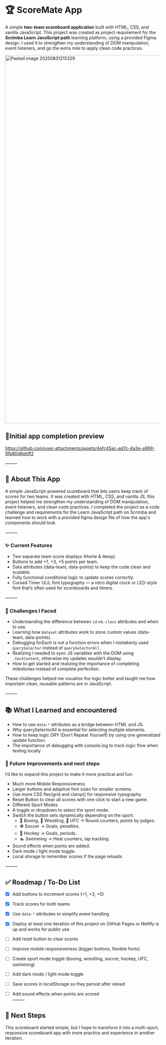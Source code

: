 # 🏆 ScoreMate App  
A simple **two-team scoreboard application** built with HTML, CSS, and vanilla JavaScript. This project was created as project requirement for the **Scrimba Learn JavaScript path** learning platform, using a provided Figma design. I used it to strengthen my understanding of DOM manipulation, event listeners, and go the extra mile to apply clean code practices.

<img width="2334" height="1192" alt="Pasted image 20250831215329" src="https://github.com/user-attachments/assets/079cdb2f-bf2b-48f0-8852-d26bae0dea6b" />

## 🎥Initial app completion preview
https://github.com/user-attachments/assets/4efc45ac-ad7c-4a3e-a969-9fb80d6ebff2


⸻

## 🏀 About This App

A simple JavaScript-powered scoreboard that lets users keep track of scores for two teams. It was created with HTML, CSS, and vanilla JS, this project helped me strengthen my understanding of DOM manipulation, event listeners, and clean code practices. I completed the project as a code challenge and requirements for the Learn JavaScript path on Scrimba and learned how to work with a provided figma design file of how the app's components should look.

⸻

### ✨ Current Features
- Two separate team score displays (Home & Away).
- Buttons to add +1, +3, +5 points per team.
- Data attributes (data-team, data-points) to keep the code clean and scalable.
- Fully functional conditional logic to update scores correctly.
- Cursed Timer ULiL font typography — a retro digital clock or LED-style font that’s often used for scoreboards and timers.

⸻

### 🧩 Challenges I Faced
- Understanding the difference between `id` vs. `class` attributes and when to use.
- Learning how `dataset` attributes work to store custom values (data-team, data-points).
- Debugging forEach is not a function errors when I mistakenly used `querySelector` instead of `querySelectorAll`.
- Realizing I needed to sync JS variables with the DOM using `.textContent`, otherwise my updates wouldn’t display.
- How to get started and realizing the importance of completing milestones instead of complete perfection.
 
These challenges helped me visualize the logic better and taught me how important clean, reusable patterns are in JavaScript.

⸻

## 📚 What I Learned and encountered
- How to use `data-*`  attributes as a bridge between HTML and JS.
- Why querySelectorAll is essential for selecting multiple elements.
- How to keep logic DRY (Don’t Repeat Yourself) by using one generalized update function.
- The importance of debugging with console.log to track logic flow when testing locally 

### 🚀 Future Improvements and next steps

I’d like to expand this project to make it more practical and fun:
- Much more Mobile Responsiveness
- Larger buttons and adaptive font sizes for smaller screens.
- Use more CSS flex/grid and clamp() for responsive typography.
- Reset Button to  clear all scores with one click to start a new game.
- Different Sport Modes
- A toggle or dropdown to select the sport mode.
- Switch the button sets dynamically depending on the sport:
	- 🥊 Boxing, 🥋 Wrestling, 🥊 UFC → Round counters, points by judges.
 	- ⚽ Soccer → Goals, penalties.
  - 🏒 Hockey → Goals, periods.
  - 🏊 Swimming → Heat counters, lap tracking.
- Sound effects when points are added.
- Dark mode / light mode toggle.
- Local storage to remember scores if the page reloads
  
⸻

## ✅ Roadmap / To-Do List
- [x] Add buttons to increment scores (+1, +3, +5)  
- [x] Track scores for both teams  
- [x] Use `data-*` attributes to simplify event handling
- [x] Deploy at least one iteration of this project on GitHub Pages or Netlify is up and works for public use     
- [ ] Add reset button to clear scores  
- [ ] Improve mobile responsiveness (bigger buttons, flexible fonts)  
- [ ] Create sport mode toggle (boxing, wrestling, soccer, hockey, UFC, swimming)  
- [ ] Add dark mode / light mode toggle  
- [ ] Save scores in localStorage so they persist after reload  
- [ ] Add sound effects when points are scored  
⸻


## 🔮 Next Steps

This scoreboard started simple, but I hope to transform it into a multi-sport, responsive scoreboard app with more practice and experience in another iteration.


 
 
